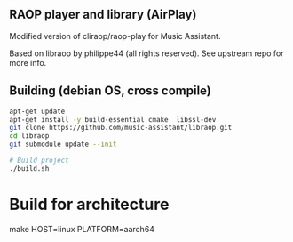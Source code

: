 ## RAOP player and library (AirPlay)

Modified version of cliraop/raop-play for Music Assistant.

Based on libraop by philippe44 (all rights reserved). See upstream repo for more info.

## Building (debian OS, cross compile)

```sh
apt-get update
apt-get install -y build-essential cmake  libssl-dev
git clone https://github.com/music-assistant/libraop.git
cd libraop
git submodule update --init

# Build project
./build.sh
```

# Build for architecture

make HOST=linux PLATFORM=aarch64
